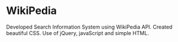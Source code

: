 # WikiPedia
Developed Search Information System using WikiPedia API.
Created beautiful CSS. 
Use of jQuery, javaScript and simple HTML.
